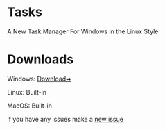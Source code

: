 # Tasks
A New Task Manager For Windows in the Linux Style

# Downloads
Windows: [Download➡](https://github.com/Andrei12333/Tasks/releases)

Linux: Built-in

MacOS: Built-in

if you have any issues make a [new issue](https://github.com/Andrei12333/Tasks/issues)
